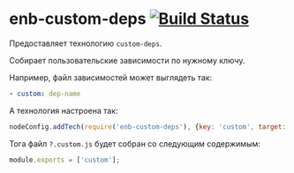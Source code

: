 enb-custom-deps [![Build Status](https://travis-ci.org/enb-make/enb-custom-deps.png?branch=master)](https://travis-ci.org/enb-make/enb-custom-deps)
==========

Предоставляет технологию `custom-deps`.

Собирает пользовательские зависимости по нужному ключу.

Например, файл зависимостей может выглядеть так:

```yaml
- custom: dep-name
```

А технология настроена так:

```javascript
nodeConfig.addTech(require('enb-custom-deps'), {key: 'custom', target: '?.custom.js'});
```

Тога файл `?.custom.js` будет собран со следующим содержимым:

```javascript
module.exports = ['custom'];
```
